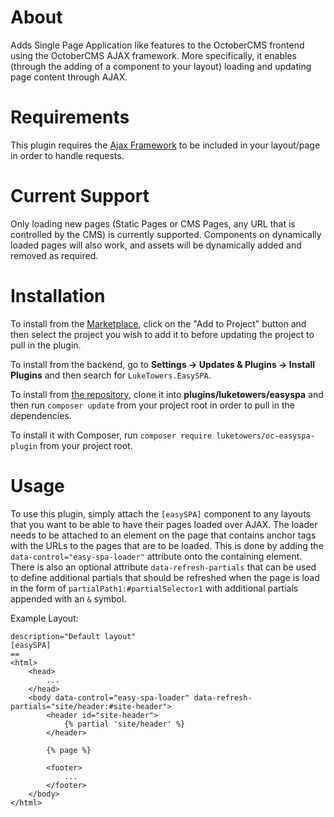 # About

Adds Single Page Application like features to the OctoberCMS frontend using the OctoberCMS AJAX framework. More specifically, it enables (through the adding of a component to your layout) loading and updating page content through AJAX.

# Requirements

This plugin requires the [Ajax Framework](https://octobercms.com/docs/cms/ajax) to be included in your layout/page in order to handle requests.

# Current Support

Only loading new pages (Static Pages or CMS Pages, any URL that is controlled by the CMS) is currently supported. Components on dynamically loaded pages will also work, and assets will be dynamically added and removed as required.

# Installation

To install from the [Marketplace](https://octobercms.com/plugin/luketowers-easyspa), click on the "Add to Project" button and then select the project you wish to add it to before updating the project to pull in the plugin.

To install from the backend, go to **Settings -> Updates & Plugins -> Install Plugins** and then search for `LukeTowers.EasySPA`.

To install from [the repository](https://github.com/luketowers/oc-easyspa-plugin), clone it into **plugins/luketowers/easyspa** and then run `composer update` from your project root in order to pull in the dependencies.

To install it with Composer, run `composer require luketowers/oc-easyspa-plugin` from your project root.

# Usage

To use this plugin, simply attach the `[easySPA]` component to any layouts that you want to be able to have their pages loaded over AJAX. The loader needs to be attached to an element on the page that contains anchor tags with the URLs to the pages that are to be loaded. This is done by adding the `data-control="easy-spa-loader"` attribute onto the containing element. There is also an optional attribute `data-refresh-partials` that can be used to define additional partials that should be refreshed when the page is load in the form of `partialPath1:#partialSelector1` with additional partials appended with an `&` symbol.

Example Layout:

```
description="Default layout"
[easySPA]
==
<html>
    <head>
        ...
    </head>
    <body data-control="easy-spa-loader" data-refresh-partials="site/header:#site-header">
        <header id="site-header">
            {% partial 'site/header' %}
        </header>

        {% page %}

        <footer>
            ...
        </footer>
    </body>
</html>
```
